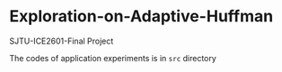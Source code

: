 # Exploration-on-Adaptive-Huffman
SJTU-ICE2601-Final Project


The codes of application experiments is in `src` directory
